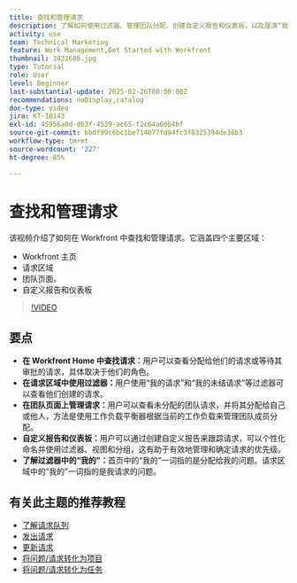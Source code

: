 ```yaml
---
title: 查找和管理请求
description: 了解如何使用过滤器、管理团队分配、创建自定义报告和仪表板，以及厘清“我的”在不同上下文中的含义，以实现有效的请求管理。
activity: use
team: Technical Marketing
feature: Work Management,Get Started with Workfront
thumbnail: 3422686.jpg
type: Tutorial
role: User
level: Beginner
last-substantial-update: 2025-02-26T00:00:00Z
recommendations: noDisplay,catalog
doc-type: video
jira: KT-10143
exl-id: 45956a0d-d63f-4539-ac65-f2c64a60b4bf
source-git-commit: bbdf99c6bc1be714077fd94fc3f8325394de36b3
workflow-type: tm+mt
source-wordcount: '227'
ht-degree: 85%

---
```


# 查找和管理请求

该视频介绍了如何在 Workfront 中查找和管理请求。它涵盖四个主要区域：

* Workfront 主页
* 请求区域
* 团队页面&#x200B;。
* 自定义报告和仪表板


>[!VIDEO](https://video.tv.adobe.com/v/3422686/?quality=12&learn=on&enablevpops=1)

## 要点

* **在 Workfront Home 中查找请求：**&#x200B;用户可以查看分配给他们的请求或等待其审批的请求，具体取决于他们的角色。
* **在请求区域中使用过滤器：**&#x200B;用户使用“我的请求”和“我的未结请求”等过滤器可以查看他们创建的请求。&#x200B;
* **在团队页面上管理请求：**&#x200B;用户可以查看未分配的团队请求，并将其分配给自己或他人，方法是使用工作负载平衡器根据当前的工作负载来管理团队成员分配。
* **自定义报告和仪表板：**&#x200B;用户可以通过创建自定义报告来跟踪请求，可以个性化命名并使用过滤器、视图和分组，这有助于有效地管理和确定请求的优先级。
* **了解过滤器中的“我的”：**&#x200B;首页中的“我的”一词指的是分配给我的问题。请求区域中的“我的”一词指的是我请求的问题。


## 有关此主题的推荐教程

* [了解请求队列](/help/manage-work/request-queues/understand-request-queues.md)
* [发出请求](/help/manage-work/issues-requests/make-a-request.md)
* [更新请求](/help/manage-work/issues-requests/update-a-request.md)
* [将问题/请求转化为项目](/help/manage-work/issues-requests/create-a-project-from-a-request.md)
* [将问题/请求转化为任务](/help/manage-work/issues-requests/convert-issues-to-other-work-items.md)

